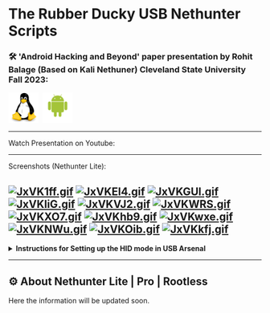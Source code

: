 # The Rubber Ducky USB Nethunter Scripts

### :hammer_and_wrench: 'Android Hacking and Beyond' paper presentation by Rohit Balage (Based on Kali Nethuner) Cleveland State University Fall 2023:

<div>
 <img src="https://github.com/devicons/devicon/blob/master/icons/linux/linux-original.svg" title="Spring" alt="Spring" width="60" height="60"/>&nbsp;
  <img src="https://github.com/devicons/devicon/blob/master/icons/android/android-original-wordmark.svg" title="Firebase" alt="Firebase" width="60" height="60"/>&nbsp;
</div>


 ---

 Watch Presentation on Youtube:
   <Link will be updated soon>

 ---
Screenshots (Nethunter Lite):

<a href="https://freeimage.host/"><img src="https://iili.io/JxVK1ff.gif" alt="JxVK1ff.gif" border="0"></a>
<a href="https://freeimage.host/"><img src="https://iili.io/JxVKEl4.gif" alt="JxVKEl4.gif" border="0"></a>
<a href="https://freeimage.host/"><img src="https://iili.io/JxVKGUl.gif" alt="JxVKGUl.gif" border="0"></a>
<a href="https://freeimage.host/"><img src="https://iili.io/JxVKliG.gif" alt="JxVKliG.gif" border="0"></a>
<a href="https://freeimage.host/"><img src="https://iili.io/JxVKVJ2.gif" alt="JxVKVJ2.gif" border="0"></a>
<a href="https://freeimage.host/"><img src="https://iili.io/JxVKWRS.gif" alt="JxVKWRS.gif" border="0"></a>
<a href="https://freeimage.host/"><img src="https://iili.io/JxVKXO7.gif" alt="JxVKXO7.gif" border="0"></a>
<a href="https://freeimage.host/"><img src="https://iili.io/JxVKhb9.gif" alt="JxVKhb9.gif" border="0"></a>
<a href="https://freeimage.host/"><img src="https://iili.io/JxVKwxe.gif" alt="JxVKwxe.gif" border="0"></a>
<a href="https://freeimage.host/"><img src="https://iili.io/JxVKNWu.gif" alt="JxVKNWu.gif" border="0"></a>
<a href="https://freeimage.host/"><img src="https://iili.io/JxVKOib.gif" alt="JxVKOib.gif" border="0"></a>
<a href="https://freeimage.host/"><img src="https://iili.io/JxVKkfj.gif" alt="JxVKkfj.gif" border="0"></a>
---

<details>
  <summary><b>Instructions for Setting up the HID mode in USB Arsenal</b></summary>
  
  ### Step-by-step instructions for deploying to Heroku
  
  1. Firstly download Kali app store official app  from [link](https://store.nethunter.com/en/)
  2. Now after you download the app download The official Nethunter app on your Mobile
  3. Once you download the app, on the right hand side navigation bar there will be an option of "USB Arsenal"
  4. Once you click on it, the tab will show you the screen with Target Machine  For windows set:  Target machine: Windows; USB function: HID; ADB: disable.  click below "Set USB function and then "Save to Database"  
  5. You can confirm it from Home screen where you will see HID Status.  /dev/hidg0  /n  /dev/hidg1 

</details>


---




## ⚙ About Nethunter Lite | Pro | Rootless 

Here the information will be updated soon.